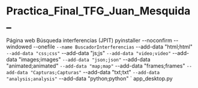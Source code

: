 # Practica_Final_TFG_Juan_Mesquida_
Página web Búsqueda interferencias (JPIT)
pyinstaller --noconfirm --windowed --onefile `
  --name BuscadorInterferencias `
  --add-data "html;html" `
  --add-data "css;css" `
  --add-data "js;js" `
  --add-data "video;video" `
  --add-data "images;images" `
  --add-data "json;json" `
  --add-data "animated;animated" `
  --add-data "map;map" `
  --add-data "frames;frames" `
  --add-data "Capturas;Capturas" `
  --add-data "txt;txt" `
  --add-data "analysis;analysis" `
  --add-data "python;python" `
  app_desktop.py

